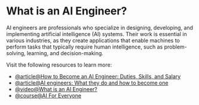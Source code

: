 # What is an AI Engineer?

AI engineers are professionals who specialize in designing, developing, and implementing artificial intelligence (AI) systems. Their work is essential in various industries, as they create applications that enable machines to perform tasks that typically require human intelligence, such as problem-solving, learning, and decision-making.

Visit the following resources to learn more:

- [@article@How to Become an AI Engineer: Duties, Skills, and Salary](https://www.simplilearn.com/tutorials/artificial-intelligence-tutorial/how-to-become-an-ai-engineer)
- [@article@AI engineers: What they do and how to become one](https://www.techtarget.com/whatis/feature/How-to-become-an-artificial-intelligence-engineer)
- [@video@What is an AI Engineer?](https://youtu.be/yy0ONCmLIzE)
- [@course@AI For Everyone](https://www.coursera.org/learn/ai-for-everyone)
